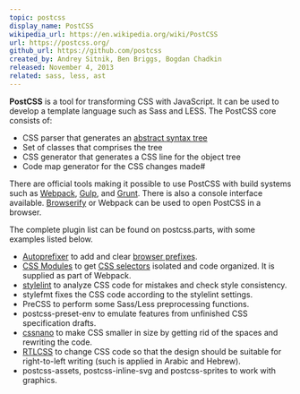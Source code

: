 ```yaml
---
topic: postcss
display_name: PostCSS
wikipedia_url: https://en.wikipedia.org/wiki/PostCSS
url: https://postcss.org/
github_url: https://github.com/postcss
created_by: Andrey Sitnik, Ben Briggs, Bogdan Chadkin
released: November 4, 2013
related: sass, less, ast
---
```

**PostCSS** is a tool for transforming CSS with JavaScript. It can be used to develop a template language such as Sass and LESS. The PostCSS core consists of:
* CSS parser that generates an [abstract syntax tree](/topics/abstract-syntax-tree)
* Set of classes that comprises the tree
* CSS generator that generates a CSS line for the object tree
* Code map generator for the CSS changes made#

There are official tools making it possible to use PostCSS with build systems such as [Webpack](/topics/webpack), [Gulp](/topics/gulp), and [Grunt](/topics/grunt). There is also a console interface available. [Browserify](/topics/browserify) or Webpack can be used to open PostCSS in a browser.

The complete plugin list can be found on postcss.parts, with some examples listed below.
* [Autoprefixer](/topics/autoprefixer) to add and clear [browser prefixes](/topics/vendor-prefix).
* [CSS Modules](/topics/css-modules) to get [CSS selectors](/topics/css-selectors) isolated and code organized. It is supplied as part of Webpack.
* [stylelint](/topics/stylelint) to analyze CSS code for mistakes and check style consistency.
* stylefmt fixes the CSS code according to the stylelint settings.
* PreCSS to perform some Sass/Less preprocessing functions.
* postcss-preset-env to emulate features from unfinished CSS specification drafts.
* [cssnano](/topics/cssnano) to make CSS smaller in size by getting rid of the spaces and rewriting the code.
* [RTLCSS](/RTLCSS) to change CSS code so that the design should be suitable for right-to-left writing (such is applied in Arabic and Hebrew).
* postcss-assets, postcss-inline-svg and postcss-sprites to work with graphics.
